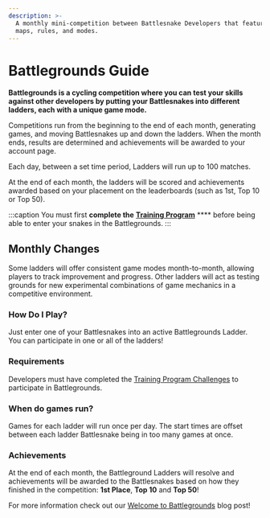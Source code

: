 ```yaml
---
description: >-
  A monthly mini-competition between Battlesnake Developers that features unique
  maps, rules, and modes.
---
```


# Battlegrounds Guide

**Battlegrounds is a cycling competition where you can test your skills against other developers by putting your Battlesnakes into different ladders, each with a unique game mode.**

Competitions run from the beginning to the end of each month, generating games, and moving Battlesnakes up and down the ladders. When the month ends, results are determined and achievements will be awarded to your account page.

Each day, between a set time period, Ladders will run up to 100 matches.&#x20;

At the end of each month, the ladders will be scored and achievements awarded based on your placement on the leaderboards (such as 1st, Top 10 or Top 50).

:::caption
You must first **complete the** [**Training Program**](https://play.battlesnake.com/challenges/) **** before being able to enter your snakes in the Battlegrounds.&#x20;
:::

## Monthly Changes

Some ladders will offer consistent game modes month-to-month, allowing players to track improvement and progress.  Other ladders will act as testing grounds for new experimental combinations of game mechanics in a competitive environment.

### **How Do I Play?**

Just enter one of your Battlesnakes into an active Battlegrounds Ladder. You can participate in one or all of the ladders!

### **Requirements**

Developers must have completed the [Training Program Challenges](https://play.battlesnake.com/challenges/) to participate in Battlegrounds.

### **When do games run?**

Games for each ladder will run once per day. The start times are offset between each ladder Battlesnake being in too many games at once.

### **Achievements**

At the end of each month, the Battleground Ladders will resolve and achievements will be awarded to the Battlesnakes based on how they finished in the competition: **1st Place**, **Top 10** and **Top 50**!

For more information check out our [Welcome to Battlegrounds](https://blog.battlesnake.com/welcome-to-battlegrounds/) blog post!
